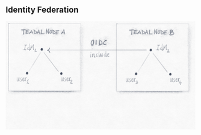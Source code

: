 Identity Federation
-------------------


![Identity federation between two Teadal nodes.][idm.dia]




[idm.dia]: ./identity-federation.png
